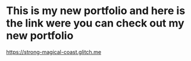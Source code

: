 # This is my new portfolio and here is the link were you can check out my new portfolio 

https://strong-magical-coast.glitch.me



